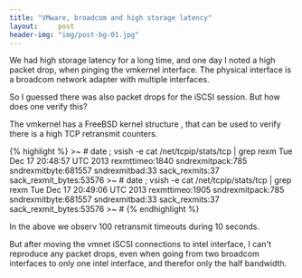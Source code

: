```yaml
---
title: "VMware, broadcom and high storage latency"
layout:     post
header-img: "img/post-bg-01.jpg"
---
```

<p>We had high storage latency for a long time, and one day I noted a high packet drop, when pinging the vmkernel interface. The physical interface is a broadcom network adapter with multiple interfaces.

<p>So I guessed there was also packet drops for the iSCSI session. But how does one verify this?

<p>The vmkernel has a FreeBSD kernel structure , that can be used to verify there is a high TCP retransmit counters.

<p>
{% highlight %}
>~ # date ; vsish -e cat /net/tcpip/stats/tcp | grep rexm
Tue Dec 17 20:48:57 UTC 2013
 rexmttimeo:1840
 sndrexmitpack:785
 sndrexmitbyte:681557
 sndrexmitbad:33
 sack_rexmits:37
 sack_rexmit_bytes:53576
 >~ # date ; vsish -e cat /net/tcpip/stats/tcp | grep rexm
 Tue Dec 17 20:49:06 UTC 2013
  rexmttimeo:1905
  sndrexmitpack:785
  sndrexmitbyte:681557
  sndrexmitbad:33
  sack_rexmits:37
  sack_rexmit_bytes:53576
 >~ #
{% endhighlight %}

<p>In the above we observ 100 retransmit timeouts during 10 seconds.
<p>But after moving the vmnet iSCSI connections to intel interface, I can't reproduce any packet drops, even when going from two broadcom interfaces to only one intel interface, and therefor only the half bandwidth.
